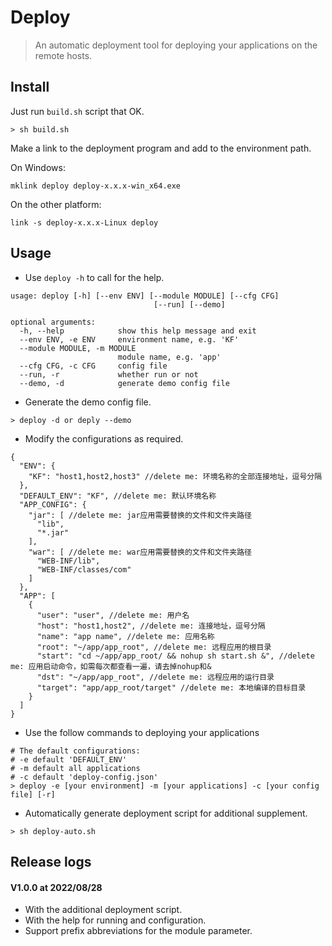 Deploy
===========
> An automatic deployment tool for deploying your applications on the remote hosts.

Install
-------
Just run `build.sh` script that OK.
```
> sh build.sh
```

Make a link to the deployment program and add to the environment path. 

On Windows:
```
mklink deploy deploy-x.x.x-win_x64.exe
```

On the other platform:
```
link -s deploy-x.x.x-Linux deploy
```

Usage
-----
* Use ```deploy -h``` to call for the help.

```
usage: deploy [-h] [--env ENV] [--module MODULE] [--cfg CFG]
                                [--run] [--demo]

optional arguments:
  -h, --help            show this help message and exit
  --env ENV, -e ENV     environment name, e.g. 'KF'
  --module MODULE, -m MODULE
                        module name, e.g. 'app'
  --cfg CFG, -c CFG     config file
  --run, -r             whether run or not
  --demo, -d            generate demo config file
```

* Generate the demo config file.
```
> deploy -d or deply --demo
```

* Modify the configurations as required.
```
{
  "ENV": {
    "KF": "host1,host2,host3" //delete me: 环境名称的全部连接地址，逗号分隔
  },
  "DEFAULT_ENV": "KF", //delete me: 默认环境名称
  "APP_CONFIG": {
    "jar": [ //delete me: jar应用需要替换的文件和文件夹路径
      "lib",
      "*.jar"
    ],
    "war": [ //delete me: war应用需要替换的文件和文件夹路径
      "WEB-INF/lib",
      "WEB-INF/classes/com"
    ]
  },
  "APP": [
    {
      "user": "user", //delete me: 用户名
      "host": "host1,host2", //delete me: 连接地址，逗号分隔
      "name": "app name", //delete me: 应用名称
      "root": "~/app/app_root", //delete me: 远程应用的根目录
      "start": "cd ~/app/app_root/ && nohup sh start.sh &", //delete me: 应用启动命令，如需每次都查看一遍，请去掉nohup和&
      "dst": "~/app/app_root", //delete me: 远程应用的运行目录
      "target": "app/app_root/target" //delete me: 本地编译的目标目录
    }
  ]
}
```

* Use the follow commands to deploying your applications
```
# The default configurations:
# -e default 'DEFAULT_ENV'
# -m default all applications
# -c default 'deploy-config.json'
> deploy -e [your environment] -m [your applications] -c [your config file] [-r]
```

* Automatically generate deployment script for additional supplement.
```
> sh deploy-auto.sh
```

Release logs
------------

#### V1.0.0 at 2022/08/28
* With the additional deployment script.
* With the help for running and configuration.
* Support prefix abbreviations for the module parameter.

